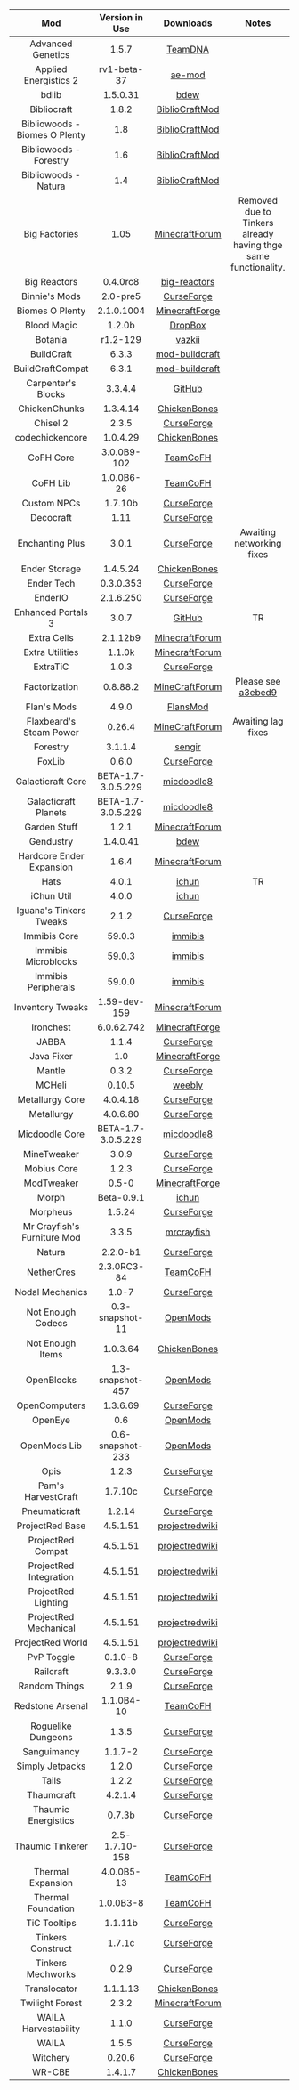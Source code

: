 | Mod | Version in Use | Downloads | Notes | Author |
| :-: | :-: | :-: | :-: | :-: |
| Advanced Genetics | 1.5.7 | [TeamDNA](http://ag.teamdna.de/) |  |  |
| Applied Energistics 2 | rv1-beta-37 | [ae-mod](http://ae-mod.info/Downloads/) |  |  |
| bdlib | 1.5.0.31 | [bdew](http://bdew.net/gendustry/) |  |  |
| Bibliocraft | 1.8.2 | [BiblioCraftMod](http://www.bibliocraftmod.com/?page_id=48) |  |  |
| Bibliowoods - Biomes O Plenty | 1.8 | [BiblioCraftMod](http://www.bibliocraftmod.com/?page_id=50) |  |  |
| Bibliowoods - Forestry | 1.6 | [BiblioCraftMod](http://www.bibliocraftmod.com/?page_id=50) |  |  |
| Bibliowoods - Natura | 1.4 | [BiblioCraftMod](http://www.bibliocraftmod.com/?page_id=50) |  |  |
| Big Factories | 1.05 | [MinecraftForum](http://www.minecraftforum.net/forums/mapping-and-modding/minecraft-mods/2282013-b) | Removed due to Tinkers already having thge same functionality. |  |
| Big Reactors | 0.4.0rc8 | [big-reactors](http://www.big-reactors.com/#/download) |  |  |
| Binnie's Mods | 2.0-pre5 | [CurseForge](http://www.curseforge.com/mc-mods/binnies-mods/files) |  | Binnie |
| Biomes O Plenty | 2.1.0.1004 | [MinecraftForge](http://files.minecraftforge.net/BiomesOPlenty/) |  |  |
| Blood Magic | 1.2.0b | [DropBox](https://www.dropbox.com/sh/0aqvalqobu61t44/AADZq-GuoDeuNzgg6zueVM_Ca) |  |  |
| Botania | r1.2-129 | [vazkii](http://vazkii.us/mod/Botania/downloads.php) |  | vazkii |
| BuildCraft | 6.3.3 | [mod-buildcraft](http://www.mod-buildcraft.com/download/) |  |  |
| BuildCraftCompat | 6.3.1 | [mod-buildcraft](http://www.mod-buildcraft.com/download/) |  |  |
| Carpenter's Blocks | 3.3.4.4 | [GitHub](http://mineshopper.github.io/carpentersblocks/downloads.html) |  | mineshopper |
| ChickenChunks | 1.3.4.14 | [ChickenBones](http://chickenbones.net/Pages/links.html) |  |  ChickenBones |
| Chisel 2 | 2.3.5 | [CurseForge](http://www.curseforge.com/mc-mods/chisel-2/files) |  |  |
| codechickencore | 1.0.4.29 | [ChickenBones](http://chickenbones.net/Pages/links.html) |  | ChickenBones |
| CoFH Core | 3.0.0B9-102 | [TeamCoFH](http://teamcofh.com/downloads/) |  | TeamCoFH |
| CoFH Lib | 1.0.0B6-26 | [TeamCoFH](http://teamcofh.com/downloads/) |  | TeamCoFH |
| Custom NPCs | 1.7.10b | [CurseForge](http://www.curseforge.com/mc-mods/custom-npcs/files) |  |  |
| Decocraft | 1.11 | [CurseForge](http://www.curseforge.com/mc-mods/decocraft/files) |  |  |
| Enchanting Plus | 3.0.1 | [CurseForge](http://www.curseforge.com/mc-mods/enchanting-plus/files) | Awaiting networking fixes |  |
| Ender Storage | 1.4.5.24 | [ChickenBones](http://chickenbones.net/Pages/links.html) |  | ChickenBones |
| Ender Tech | 0.3.0.353 | [CurseForge](http://www.curseforge.com/mc-mods/endertech/files) |  |  |
| EnderIO | 2.1.6.250 | [CurseForge](http://www.curseforge.com/mc-mods/ender-io/files) |  |  |
| Enhanced Portals 3 | 3.0.7 | [GitHub](https://github.com/SkyNetAB/enhanced-portals/) | TR | KzariusRex |
| Extra Cells | 2.1.12b9 | [MinecraftForum](http://www.minecraftforum.net/forums/mapping-and-modding/minecraft-mods/1289077-a) |  |  |
| Extra Utilities | 1.1.0k | [MinecraftForum](http://www.minecraftforum.net/forums/mapping-and-modding/minecraft-mods/wip-mods/1443963-e) |  |  |
| ExtraTiC | 1.0.3 | [CurseForge](http://www.curseforge.com/mc-mods/extratic/files) |  |  |
| Factorization | 0.8.88.2 | [MineCraftForum](http://www.minecraftforum.net/forums/mapping-and-modding/minecraft-mods/1284592-f) | Please see [a3ebed9](https://github.com/glowing-octo-minecraft/mod-list/commit/a3ebed9d129864d10cf6ab5a852c93f6f2435ec7) |  |
| Flan's Mods | 4.9.0 | [FlansMod](http://flansmod.com/download) |  |  |
| Flaxbeard's Steam Power | 0.26.4 | [MineCraftForum](http://www.minecraftforum.net/forums/mapping-and-modding/minecraft-mods/2246930-f) | Awaiting lag fixes |  |
| Forestry | 3.1.1.4 | [sengir](http://forestry.sengir.net/wiki.new/doku.php?id=main:downloads) |  | SirSengir |
| FoxLib | 0.6.0 | [CurseForge](http://www.curseforge.com/mc-mods/foxlib/files) |  |  |
| Galacticraft Core | BETA-1.7-3.0.5.229 | [micdoodle8](http://micdoodle8.com/mods/galacticraft/downloads) |  | micdoodle8 |
| Galacticraft Planets | BETA-1.7-3.0.5.229 | [micdoodle8](http://micdoodle8.com/mods/galacticraft/downloads) |  | micdoodle8 |
| Garden Stuff | 1.2.1 | [MinecraftForum](http://www.minecraftforum.net/forums/mapping-and-modding/minecraft-mods/2163513-g) |  |  |
| Gendustry | 1.4.0.41 | [bdew](http://bdew.net/gendustry/) |  |  |
| Hardcore Ender Expansion | 1.6.4 | [MinecraftForum](http://www.minecraftforum.net/forums/mapping-and-modding/minecraft-mods/1281889-h) |  |  |
| Hats | 4.0.1 | [ichun](http://ichun.us/mods/hats/) | TR | iChun |
| iChun Util | 4.0.0 | [ichun](http://ichun.us/mods/ichunutil/) |  | iChun |
| Iguana's Tinkers Tweaks | 2.1.2 | [CurseForge](http://www.curseforge.com/mc-mods/iguanas-tinker-tweaks/files) |  |  boni |
| Immibis Core | 59.0.3 | [immibis](http://immibis.com/mcmoddl/) |  | immibis |
| Immibis Microblocks | 59.0.3 | [immibis](http://immibis.com/mcmoddl/) |  | immibis |
| Immibis Peripherals | 59.0.0 | [immibis](http://immibis.com/mcmoddl/) |  | immibis |
| Inventory Tweaks | 1.59-dev-159 | [MinecraftForum](http://www.minecraftforum.net/forums/mapping-and-modding/minecraft-mods/1288184-i) |  |  |
| Ironchest | 6.0.62.742 | [MinecraftForge](http://files.minecraftforge.net/IronChests2/) |  |  |
| JABBA | 1.1.4 | [CurseForge](http://www.curseforge.com/mc-mods/jabba/files) |  |  |
| Java Fixer | 1.0 | [MinecraftForge](files.minecraftforge.net/LegacyJavaFixer/) |  |  |
| Mantle | 0.3.2 | [CurseForge](http://www.curseforge.com/mc-mods/mantle/files) |  |  |
| MCHeli | 0.10.5 | [weebly](http://mchelicoptermod.weebly.com/) |  | TR-GMan |
| Metallurgy Core | 4.0.4.18 | [CurseForge](http://www.curseforge.com/mc-mods/metallurgy-core/files) |  |  |
| Metallurgy | 4.0.6.80 | [CurseForge](http://www.curseforge.com/mc-mods/metallurgy/files) |  |  |
| Micdoodle Core | BETA-1.7-3.0.5.229 | [micdoodle8](http://micdoodle8.com/mods/galacticraft/downloads) |  | micdoodle8 |
| MineTweaker | 3.0.9 | [CurseForge](http://www.curseforge.com/mc-mods/minetweaker3/files) |  |  |
| Mobius Core | 1.2.3 | [CurseForge](http://www.curseforge.com/mc-mods/mobiuscore/files) |  |  |
| ModTweaker | 0.5-0 | [MinecraftForge](http://www.minecraftforum.net/forums/mapping-and-modding/minecraft-mods/wip-mods/2093121-1) |  |  |
| Morph | Beta-0.9.1 | [ichun](http://ichun.us/mods/morph/) |  | iChun |
| Morpheus | 1.5.24 | [CurseForge](http://www.curseforge.com/mc-mods/morpheus/files) |  |  |
| Mr Crayfish's Furniture Mod | 3.3.5 | [mrcrayfish](http://www.mrcrayfish.com/furniture.php) |  |  |
| Natura | 2.2.0-b1 | [CurseForge](http://www.curseforge.com/mc-mods/natura/files) |  |  |
| NetherOres | 2.3.0RC3-84 | [TeamCoFH](http://teamcofh.com/downloads/) |  | TeamCoFH |
| Nodal Mechanics | 1.0-7 | [CurseForge](http://www.curseforge.com/mc-mods/nodal-mechanics/files) |  |  |
| Not Enough Codecs | 0.3-snapshot-11 | [OpenMods](http://www.openmods.info:8080/job/NotEnoughCodecs/) |  |  |
| Not Enough Items | 1.0.3.64 | [ChickenBones](http://chickenbones.net/Pages/links.html) |  | ChickenBones |
| OpenBlocks | 1.3-snapshot-457 | [OpenMods](http://www.openmods.info:8080/job/OpenBlocks/) |  |  |
| OpenComputers | 1.3.6.69 | [CurseForge](http://www.curseforge.com/mc-mods/opencomputers/files) |  |  |
| OpenEye | 0.6 | [OpenMods](http://openeye.openmods.info/download) |  |  |
| OpenMods Lib | 0.6-snapshot-233 | [OpenMods](http://www.openmods.info:8080/job/OpenModsLib/) |  |  |
| Opis | 1.2.3 | [CurseForge](http://www.curseforge.com/mc-mods/opis/files) |  |  |
| Pam's HarvestCraft | 1.7.10c | [CurseForge](http://www.curseforge.com/mc-mods/pams-harvestcraft/files) |  |  |
| Pneumaticraft | 1.2.14 | [CurseForge](http://www.curseforge.com/mc-mods/pneumaticcraft/files) |  |  |
| ProjectRed Base | 4.5.1.51 | [projectredwiki](http://projectredwiki.com/wiki/Version_archive) |  |  |
| ProjectRed Compat | 4.5.1.51 | [projectredwiki](http://projectredwiki.com/wiki/Version_archive) |  |  |
| ProjectRed Integration | 4.5.1.51 | [projectredwiki](http://projectredwiki.com/wiki/Version_archive) |  |  |
| ProjectRed Lighting | 4.5.1.51 | [projectredwiki](http://projectredwiki.com/wiki/Version_archive) |  |  |
| ProjectRed Mechanical | 4.5.1.51 | [projectredwiki](http://projectredwiki.com/wiki/Version_archive) |  |  |
| ProjectRed World | 4.5.1.51 | [projectredwiki](http://projectredwiki.com/wiki/Version_archive) |  |  |
| PvP Toggle | 0.1.0-8 | [CurseForge](http://www.curseforge.com/mc-mods/pvptoggle/files) |  |  |
| Railcraft | 9.3.3.0 | [CurseForge](http://www.curseforge.com/mc-mods/railcraft/files/2215652) |  |  |
| Random Things | 2.1.9 | [CurseForge](http://www.curseforge.com/mc-mods/random-things/files) |  |  |
| Redstone Arsenal | 1.1.0B4-10 | [TeamCoFH](http://teamcofh.com/downloads/) |  | TeamCoFH |
| Roguelike Dungeons | 1.3.5 | [CurseForge](http://www.curseforge.com/mc-mods/roguelike-dungeons/files) |  |  |
| Sanguimancy | 1.1.7-2 | [CurseForge](http://www.curseforge.com/mc-mods/sanguimancy/files) |  |  |
| Simply Jetpacks | 1.2.0 | [CurseForge](http://www.curseforge.com/mc-mods/simply-jetpacks/files) |  |  |
| Tails | 1.2.2 | [CurseForge](http://www.curseforge.com/mc-mods/tails/files) |  |  |
| Thaumcraft | 4.2.1.4 | [CurseForge](http://www.curseforge.com/mc-mods/thaumcraft/files) |  |  |
| Thaumic Energistics | 0.7.3b | [CurseForge](http://www.curseforge.com/mc-mods/thaumic-energistics/files) |  |  |
| Thaumic Tinkerer | 2.5-1.7.10-158 | [CurseForge](http://www.curseforge.com/mc-mods/thaumic-tinkerer/files) |  |  |
| Thermal Expansion | 4.0.0B5-13 | [TeamCoFH](http://teamcofh.com/downloads/) |  | TeamCoFH |
| Thermal Foundation | 1.0.0B3-8 | [TeamCoFH](http://teamcofh.com/downloads/) |  | TeamCoFH |
| TiC Tooltips | 1.1.11b | [CurseForge](http://www.curseforge.com/mc-mods/tic-tooltips/files) |  |  |
| Tinkers Construct | 1.7.1c | [CurseForge](http://www.curseforge.com/mc-mods/tinkers-construct/files) |  |  |
| Tinkers Mechworks | 0.2.9 | [CurseForge](http://www.curseforge.com/mc-mods/tinkers-mechworks/files) |  |  |
| Translocator | 1.1.1.13 | [ChickenBones](http://chickenbones.net/Pages/links.html) |  | ChickenBones |
| Twilight Forest | 2.3.2 | [MinecraftForum](http://www.minecraftforum.net/forums/mapping-and-modding/minecraft-mods/1276258-t) |  |  |
| WAILA Harvestability | 1.1.0 | [CurseForge](http://www.curseforge.com/mc-mods/waila-harvestability/files) |  |  |
| WAILA | 1.5.5 | [CurseForge](http://www.curseforge.com/mc-mods/waila/files) |  |  |
| Witchery | 0.20.6 | [CurseForge](http://www.curseforge.com/mc-mods/witchery/files) |  |  |
| WR-CBE | 1.4.1.7 | [ChickenBones](http://chickenbones.net/Pages/links.html) |  | ChickenBones |
